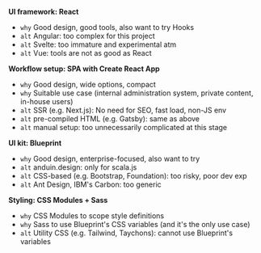 **UI framework: React**

- `why` Good design, good tools, also want to try Hooks
- `alt` Angular: too complex for this project
- `alt` Svelte: too immature and experimental atm
- `alt` Vue: tools are not as good as React

**Workflow setup: SPA with Create React App**

- `why` Good design, wide options, compact
- `why` Suitable use case (internal administration system, private content, in-house users)
- `alt` SSR (e.g. Next.js): No need for SEO, fast load, non-JS env
- `alt` pre-compiled HTML (e.g. Gatsby): same as above
- `alt` manual setup: too unnecessarily complicated at this stage

**UI kit: Blueprint**

- `why` Good design, enterprise-focused, also want to try
- `alt` anduin.design: only for scala.js
- `alt` CSS-based (e.g. Bootstrap, Foundation): too risky, poor dev exp
- `alt` Ant Design, IBM's Carbon: too generic

**Styling: CSS Modules + Sass**

- `why` CSS Modules to scope style definitions
- `why` Sass to use Blueprint's CSS variables (and it's the only use case)
- `alt` Utility CSS (e.g. Tailwind, Taychons): cannot use Blueprint's variables
